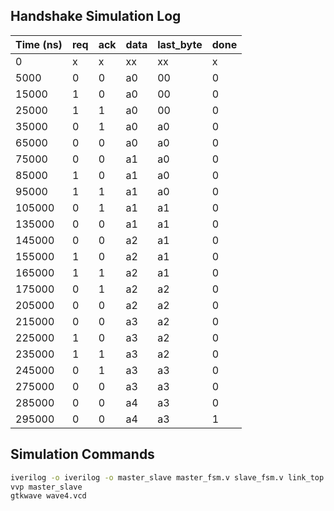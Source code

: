 ## Handshake Simulation Log

| Time (ns) | req | ack | data | last_byte | done |
|-----------|-----|-----|------|-----------|------|
| 0         | x   | x   | xx   | xx        | x    |
| 5000      | 0   | 0   | a0   | 00        | 0    |
| 15000     | 1   | 0   | a0   | 00        | 0    |
| 25000     | 1   | 1   | a0   | 00        | 0    |
| 35000     | 0   | 1   | a0   | a0        | 0    |
| 65000     | 0   | 0   | a0   | a0        | 0    |
| 75000     | 0   | 0   | a1   | a0        | 0    |
| 85000     | 1   | 0   | a1   | a0        | 0    |
| 95000     | 1   | 1   | a1   | a0        | 0    |
| 105000    | 0   | 1   | a1   | a1        | 0    |
| 135000    | 0   | 0   | a1   | a1        | 0    |
| 145000    | 0   | 0   | a2   | a1        | 0    |
| 155000    | 1   | 0   | a2   | a1        | 0    |
| 165000    | 1   | 1   | a2   | a1        | 0    |
| 175000    | 0   | 1   | a2   | a2        | 0    |
| 205000    | 0   | 0   | a2   | a2        | 0    |
| 215000    | 0   | 0   | a3   | a2        | 0    |
| 225000    | 1   | 0   | a3   | a2        | 0    |
| 235000    | 1   | 1   | a3   | a2        | 0    |
| 245000    | 0   | 1   | a3   | a3        | 0    |
| 275000    | 0   | 0   | a3   | a3        | 0    |
| 285000    | 0   | 0   | a4   | a3        | 0    |
| 295000    | 0   | 0   | a4   | a3        | 1    |



## Simulation Commands
```bash
iverilog -o iverilog -o master_slave master_fsm.v slave_fsm.v link_top.v tb4.v
vvp master_slave
gtkwave wave4.vcd

